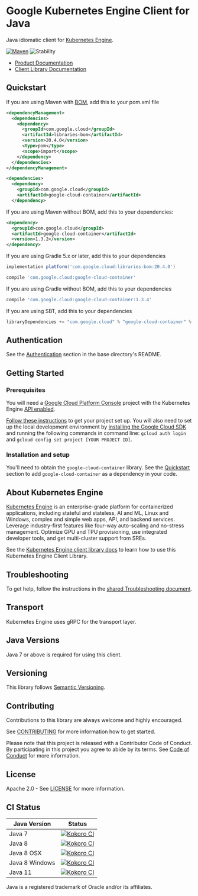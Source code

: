 # Google Kubernetes Engine Client for Java

Java idiomatic client for [Kubernetes Engine][product-docs].

[![Maven][maven-version-image]][maven-version-link]
![Stability][stability-image]

- [Product Documentation][product-docs]
- [Client Library Documentation][javadocs]

## Quickstart

If you are using Maven with [BOM][libraries-bom], add this to your pom.xml file
```xml
<dependencyManagement>
  <dependencies>
    <dependency>
      <groupId>com.google.cloud</groupId>
      <artifactId>libraries-bom</artifactId>
      <version>20.4.0</version>
      <type>pom</type>
      <scope>import</scope>
    </dependency>
  </dependencies>
</dependencyManagement>

<dependencies>
  <dependency>
    <groupId>com.google.cloud</groupId>
    <artifactId>google-cloud-container</artifactId>
  </dependency>

```

If you are using Maven without BOM, add this to your dependencies:

```xml
<dependency>
  <groupId>com.google.cloud</groupId>
  <artifactId>google-cloud-container</artifactId>
  <version>1.3.2</version>
</dependency>

```

If you are using Gradle 5.x or later, add this to your dependencies
```Groovy
implementation platform('com.google.cloud:libraries-bom:20.4.0')

compile 'com.google.cloud:google-cloud-container'
```
If you are using Gradle without BOM, add this to your dependencies
```Groovy
compile 'com.google.cloud:google-cloud-container:1.3.4'
```

If you are using SBT, add this to your dependencies
```Scala
libraryDependencies += "com.google.cloud" % "google-cloud-container" % "1.3.4"
```

## Authentication

See the [Authentication][authentication] section in the base directory's README.

## Getting Started

### Prerequisites

You will need a [Google Cloud Platform Console][developer-console] project with the Kubernetes Engine [API enabled][enable-api].

[Follow these instructions][create-project] to get your project set up. You will also need to set up the local development environment by
[installing the Google Cloud SDK][cloud-sdk] and running the following commands in command line:
`gcloud auth login` and `gcloud config set project [YOUR PROJECT ID]`.

### Installation and setup

You'll need to obtain the `google-cloud-container` library.  See the [Quickstart](#quickstart) section
to add `google-cloud-container` as a dependency in your code.

## About Kubernetes Engine


[Kubernetes Engine][product-docs] is an enterprise-grade platform for containerized applications, including stateful and stateless, AI and ML, Linux and Windows, complex and simple web apps, API, and backend services. Leverage industry-first features like four-way auto-scaling and no-stress management. Optimize GPU and TPU provisioning, use integrated developer tools, and get multi-cluster support from SREs.

See the [Kubernetes Engine client library docs][javadocs] to learn how to
use this Kubernetes Engine Client Library.






## Troubleshooting

To get help, follow the instructions in the [shared Troubleshooting document][troubleshooting].

## Transport

Kubernetes Engine uses gRPC for the transport layer.

## Java Versions

Java 7 or above is required for using this client.

## Versioning


This library follows [Semantic Versioning](http://semver.org/).


## Contributing


Contributions to this library are always welcome and highly encouraged.

See [CONTRIBUTING][contributing] for more information how to get started.

Please note that this project is released with a Contributor Code of Conduct. By participating in
this project you agree to abide by its terms. See [Code of Conduct][code-of-conduct] for more
information.

## License

Apache 2.0 - See [LICENSE][license] for more information.

## CI Status

Java Version | Status
------------ | ------
Java 7 | [![Kokoro CI][kokoro-badge-image-1]][kokoro-badge-link-1]
Java 8 | [![Kokoro CI][kokoro-badge-image-2]][kokoro-badge-link-2]
Java 8 OSX | [![Kokoro CI][kokoro-badge-image-3]][kokoro-badge-link-3]
Java 8 Windows | [![Kokoro CI][kokoro-badge-image-4]][kokoro-badge-link-4]
Java 11 | [![Kokoro CI][kokoro-badge-image-5]][kokoro-badge-link-5]

Java is a registered trademark of Oracle and/or its affiliates.

[product-docs]: https://cloud.google.com/kubernetes-engine/
[javadocs]: https://googleapis.dev/java/google-cloud-container/latest/
[kokoro-badge-image-1]: http://storage.googleapis.com/cloud-devrel-public/java/badges/java-container/java7.svg
[kokoro-badge-link-1]: http://storage.googleapis.com/cloud-devrel-public/java/badges/java-container/java7.html
[kokoro-badge-image-2]: http://storage.googleapis.com/cloud-devrel-public/java/badges/java-container/java8.svg
[kokoro-badge-link-2]: http://storage.googleapis.com/cloud-devrel-public/java/badges/java-container/java8.html
[kokoro-badge-image-3]: http://storage.googleapis.com/cloud-devrel-public/java/badges/java-container/java8-osx.svg
[kokoro-badge-link-3]: http://storage.googleapis.com/cloud-devrel-public/java/badges/java-container/java8-osx.html
[kokoro-badge-image-4]: http://storage.googleapis.com/cloud-devrel-public/java/badges/java-container/java8-win.svg
[kokoro-badge-link-4]: http://storage.googleapis.com/cloud-devrel-public/java/badges/java-container/java8-win.html
[kokoro-badge-image-5]: http://storage.googleapis.com/cloud-devrel-public/java/badges/java-container/java11.svg
[kokoro-badge-link-5]: http://storage.googleapis.com/cloud-devrel-public/java/badges/java-container/java11.html
[stability-image]: https://img.shields.io/badge/stability-ga-green
[maven-version-image]: https://img.shields.io/maven-central/v/com.google.cloud/google-cloud-container.svg
[maven-version-link]: https://search.maven.org/search?q=g:com.google.cloud%20AND%20a:google-cloud-container&core=gav
[authentication]: https://github.com/googleapis/google-cloud-java#authentication
[developer-console]: https://console.developers.google.com/
[create-project]: https://cloud.google.com/resource-manager/docs/creating-managing-projects
[cloud-sdk]: https://cloud.google.com/sdk/
[troubleshooting]: https://github.com/googleapis/google-cloud-common/blob/master/troubleshooting/readme.md#troubleshooting
[contributing]: https://github.com/googleapis/java-container/blob/master/CONTRIBUTING.md
[code-of-conduct]: https://github.com/googleapis/java-container/blob/master/CODE_OF_CONDUCT.md#contributor-code-of-conduct
[license]: https://github.com/googleapis/java-container/blob/master/LICENSE

[enable-api]: https://console.cloud.google.com/flows/enableapi?apiid=container.googleapis.com
[libraries-bom]: https://github.com/GoogleCloudPlatform/cloud-opensource-java/wiki/The-Google-Cloud-Platform-Libraries-BOM
[shell_img]: https://gstatic.com/cloudssh/images/open-btn.png

